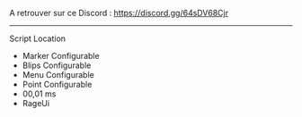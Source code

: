 A retrouver sur ce Discord : https://discord.gg/64sDV68Cjr

--------------------------------------

Script Location

- Marker Configurable
- Blips Configurable
- Menu Configurable
- Point Configurable
- 00,01 ms
- RageUi
